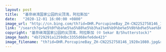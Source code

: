 ```yaml
---
layout: post
title:  "基奈峡湾国家公园的尖顶湾，阿拉斯加"
date:   "2020-12-01 16:00:00 +0800"
image_url: "http://cn.bing.com/th?id=OHR.PorcupineBay_ZH-CN2252758146_1920x1080.jpg&rf=LaDigue_1920x1080.jpg&pid=hp"
link: "/search?q=%e5%9f%ba%e5%a5%88%e5%b3%a1%e6%b9%be%e5%9b%bd%e5%ae%b6%e5%85%ac%e5%9b%ad&form=hpcapt&mkt=zh-cn"
copyright: "基奈峡湾国家公园的尖顶湾，阿拉斯加 (© Sekar B/Shutterstock)"
image_hash: "4b729291a1259dbc3355d68efe6de423"
image_filename: "th?id=OHR.PorcupineBay_ZH-CN2252758146_1920x1080.jpg&rf=LaDigue_1920x1080.jpg&pid=hp"
---
```

